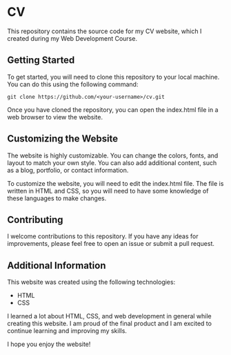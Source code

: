 # CV
This repository contains the source code for my CV website, which I created during my Web Development Course.

## Getting Started
To get started, you will need to clone this repository to your local machine. You can do this using the following command:

```
git clone https://github.com/<your-username>/cv.git
```

Once you have cloned the repository, you can open the index.html file in a web browser to view the website.

## Customizing the Website
The website is highly customizable. You can change the colors, fonts, and layout to match your own style. You can also add additional content, such as a blog, portfolio, or contact information.

To customize the website, you will need to edit the index.html file. The file is written in HTML and CSS, so you will need to have some knowledge of these languages to make changes.

## Contributing
I welcome contributions to this repository. If you have any ideas for improvements, please feel free to open an issue or submit a pull request.

## Additional Information
This website was created using the following technologies:

- HTML
- CSS

I learned a lot about HTML, CSS, and web development in general while creating this website. I am proud of the final product and I am excited to continue learning and improving my skills.

I hope you enjoy the website!
